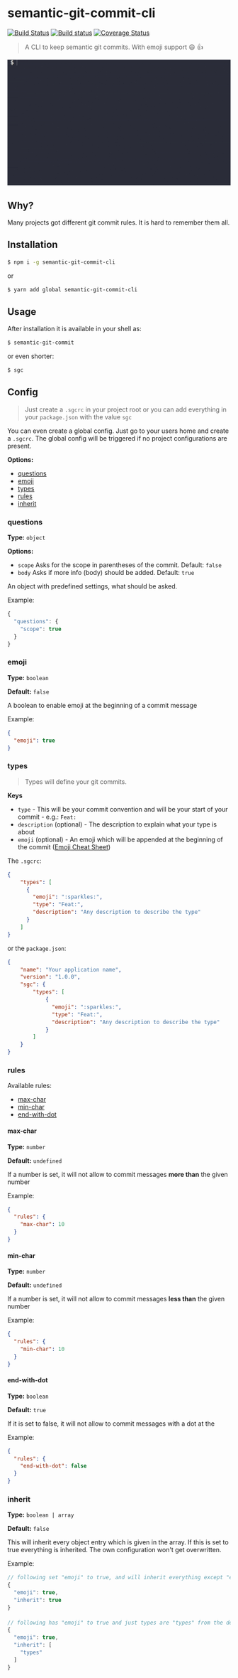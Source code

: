 # semantic-git-commit-cli

[![Build Status](https://travis-ci.org/JPeer264/node-semantic-git-commit-cli.svg?branch=master)](https://travis-ci.org/JPeer264/node-semantic-git-commit-cli)
[![Build status](https://ci.appveyor.com/api/projects/status/t9xwo0r3n2oe5ywf/branch/master?svg=true)](https://ci.appveyor.com/project/JPeer264/node-semantic-git-commit-cli/branch/master)
[![Coverage Status](https://coveralls.io/repos/github/JPeer264/node-semantic-git-commit-cli/badge.svg?branch=master)](https://coveralls.io/github/JPeer264/node-semantic-git-commit-cli?branch=master)


> A CLI to keep semantic git commits. With emoji support 😄 👍

<img src="https://raw.githubusercontent.com/JPeer264/node-semantic-git-commit-cli/master/media/screenshot.gif">

## Why?

Many projects got different git commit rules. It is hard to remember them all.

## Installation

```sh
$ npm i -g semantic-git-commit-cli
```
or
```sh
$ yarn add global semantic-git-commit-cli
```

## Usage

After installation it is available in your shell as:
```sh
$ semantic-git-commit
```
or even shorter:
```sh
$ sgc
```

## Config

> Just create a `.sgcrc` in your project root or you can add everything in your `package.json` with the value `sgc`

You can even create a global config. Just go to your users home and create a `.sgcrc`. The global config will be triggered if no project configurations are present.

**Options:**
- [questions](#questions)
- [emoji](#emoji)
- [types](#types)
- [rules](#rules)
- [inherit](#inherit)

### questions

**Type:** `object`

**Options:**
- `scope` Asks for the scope in parentheses of the commit. Default: `false`
- `body` Asks if more info (body) should be added. Default: `true`

An object with predefined settings, what should be asked.

Example:
```js
{
  "questions": {
    "scope": true
  }
}
```

### emoji

**Type:** `boolean`

**Default:** `false`

A boolean to enable emoji at the beginning of a commit message

Example:
```json
{
  "emoji": true
}
```

### types

> Types will define your git commits.

**Keys**

- `type` - This will be your commit convention and will be your start of your commit - e.g.: `Feat:`
- `description` (optional) - The description to explain what your type is about
- `emoji` (optional) - An emoji which will be appended at the beginning of the commit ([Emoji Cheat Sheet](https://www.webpagefx.com/tools/emoji-cheat-sheet/))

The `.sgcrc`:

```json
{
    "types": [
      {
        "emoji": ":sparkles:",
        "type": "Feat:",
        "description": "Any description to describe the type"
      }
    ]
}
```

or the `package.json`:

```json
{
    "name": "Your application name",
    "version": "1.0.0",
    "sgc": {
        "types": [
            {
              "emoji": ":sparkles:",
              "type": "Feat:",
              "description": "Any description to describe the type"
            }
        ]
    }
}
```

### rules

Available rules:

- [max-char](#max-char)
- [min-char](#min-char)
- [end-with-dot](#end-with-dot)

#### max-char

**Type:** `number`

**Default:** `undefined`

If a number is set, it will not allow to commit messages **more than** the given number

Example:
```json
{
  "rules": {
    "max-char": 10
  }
}
```

#### min-char

**Type:** `number`

**Default:** `undefined`

If a number is set, it will not allow to commit messages **less than** the given number

Example:
```json
{
  "rules": {
    "min-char": 10
  }
}
```

#### end-with-dot

**Type:** `boolean`

**Default:** `true`

If it is set to false, it will not allow to commit messages with a dot at the

Example:
```json
{
  "rules": {
    "end-with-dot": false
  }
}
```

### inherit

**Type:** `boolean | array`

**Default:** `false`

This will inherit every object entry which is given in the array. If this is set to true everything is inherited. The own configuration won't get overwritten.

Example:
```js
// following set "emoji" to true, and will inherit everything except "emoji" from the defaults.
{
  "emoji": true,
  "inherit": true
}

// following has "emoji" to true and just types are "types" from the defaults.
{
  "emoji": true,
  "inherit": [
    "types"
  ]
}
```

